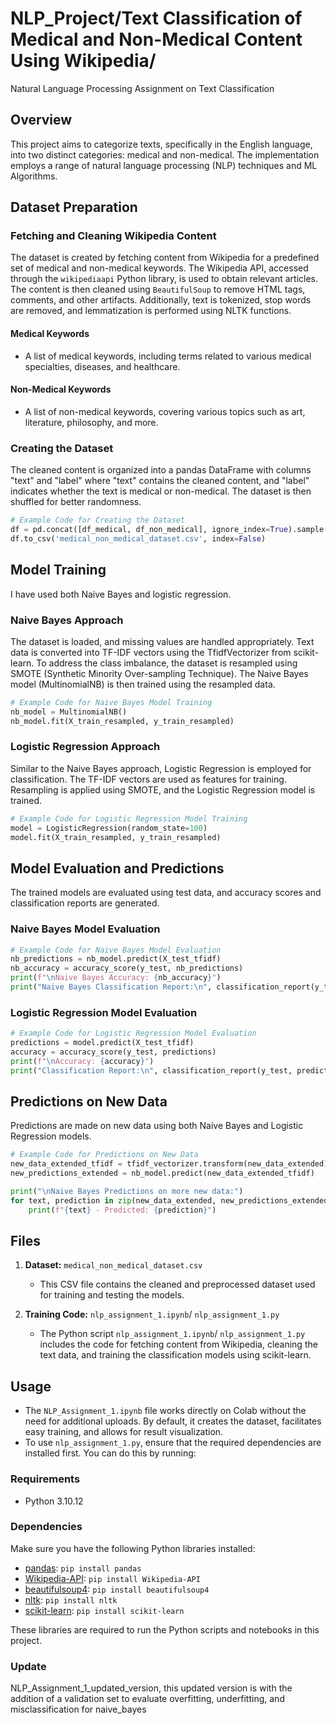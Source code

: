 # NLP_Project/Text Classification of Medical and Non-Medical Content Using Wikipedia/
Natural Language Processing Assignment on Text Classification 
## Overview
This project aims to categorize texts, specifically in the English language, into two distinct categories: medical and non-medical. The implementation employs a range of natural language processing (NLP) techniques and ML Algorithms.

## Dataset Preparation
### Fetching and Cleaning Wikipedia Content
The dataset is created by fetching content from Wikipedia for a predefined set of medical and non-medical keywords. The Wikipedia API, accessed through the `wikipediaapi` Python library, is used to obtain relevant articles. The content is then cleaned using `BeautifulSoup` to remove HTML tags, comments, and other artifacts. Additionally, text is tokenized, stop words are removed, and lemmatization is performed using NLTK functions.

#### Medical Keywords
- A list of medical keywords, including terms related to various medical specialties, diseases, and healthcare.

#### Non-Medical Keywords
- A list of non-medical keywords, covering various topics such as art, literature, philosophy, and more.

### Creating the Dataset
The cleaned content is organized into a pandas DataFrame with columns "text" and "label" where "text" contains the cleaned content, and "label" indicates whether the text is medical or non-medical. The dataset is then shuffled for better randomness.

```python
# Example Code for Creating the Dataset
df = pd.concat([df_medical, df_non_medical], ignore_index=True).sample(frac=1)
df.to_csv('medical_non_medical_dataset.csv', index=False)
```
## Model Training
I have used both Naive Bayes and logistic regression.
### Naive Bayes Approach
The dataset is loaded, and missing values are handled appropriately. Text data is converted into TF-IDF vectors using the TfidfVectorizer from scikit-learn. To address the class imbalance, the dataset is resampled using SMOTE (Synthetic Minority Over-sampling Technique). The Naive Bayes model (MultinomialNB) is then trained using the resampled data.

```python
# Example Code for Naive Bayes Model Training
nb_model = MultinomialNB()
nb_model.fit(X_train_resampled, y_train_resampled)
```
### Logistic Regression Approach
Similar to the Naive Bayes approach, Logistic Regression is employed for classification. The TF-IDF vectors are used as features for training. Resampling is applied using SMOTE, and the Logistic Regression model is trained.

```python
# Example Code for Logistic Regression Model Training
model = LogisticRegression(random_state=100)
model.fit(X_train_resampled, y_train_resampled)
```
## Model Evaluation and Predictions
The trained models are evaluated using test data, and accuracy scores and classification reports are generated.

### Naive Bayes Model Evaluation
```python
# Example Code for Naive Bayes Model Evaluation
nb_predictions = nb_model.predict(X_test_tfidf)
nb_accuracy = accuracy_score(y_test, nb_predictions)
print(f"\nNaive Bayes Accuracy: {nb_accuracy}")
print("Naive Bayes Classification Report:\n", classification_report(y_test, nb_predictions))
```
### Logistic Regression Model Evaluation
```python
# Example Code for Logistic Regression Model Evaluation
predictions = model.predict(X_test_tfidf)
accuracy = accuracy_score(y_test, predictions)
print(f"\nAccuracy: {accuracy}")
print("Classification Report:\n", classification_report(y_test, predictions))
```
## Predictions on New Data
Predictions are made on new data using both Naive Bayes and Logistic Regression models.

```python
# Example Code for Predictions on New Data
new_data_extended_tfidf = tfidf_vectorizer.transform(new_data_extended)
new_predictions_extended = nb_model.predict(new_data_extended_tfidf)

print("\nNaive Bayes Predictions on more new data:")
for text, prediction in zip(new_data_extended, new_predictions_extended):
    print(f"{text} - Predicted: {prediction}")
```


## Files

1. **Dataset:** `medical_non_medical_dataset.csv`
   - This CSV file contains the cleaned and preprocessed dataset used for training and testing the models.

2. **Training Code:** `nlp_assignment_1.ipynb`/ `nlp_assignment_1.py`
   - The Python script `nlp_assignment_1.ipynb`/ `nlp_assignment_1.py` includes the code for fetching content from Wikipedia, cleaning the text data, and training the classification models using scikit-learn.

## Usage
- The `NLP_Assignment_1.ipynb` file works directly on Colab without the need for additional uploads. By default, it creates the dataset, facilitates easy training, and allows for result visualization.
- To use `nlp_assignment_1.py`, ensure that the required dependencies are installed first. You can do this by running:

### Requirements

- Python 3.10.12

### Dependencies

Make sure you have the following Python libraries installed:

- [pandas](https://pandas.pydata.org/): `pip install pandas`
- [Wikipedia-API](https://pypi.org/project/Wikipedia-API/): `pip install Wikipedia-API`
- [beautifulsoup4](https://www.crummy.com/software/BeautifulSoup/bs4/doc/): `pip install beautifulsoup4`
- [nltk](https://www.nltk.org/): `pip install nltk`
- [scikit-learn](https://scikit-learn.org/stable/): `pip install scikit-learn`

These libraries are required to run the Python scripts and notebooks in this project.

### Update
NLP_Assignment_1_updated_version, this updated version is with the addition of a validation set to evaluate overfitting, underfitting, and misclassification for naive_bayes



